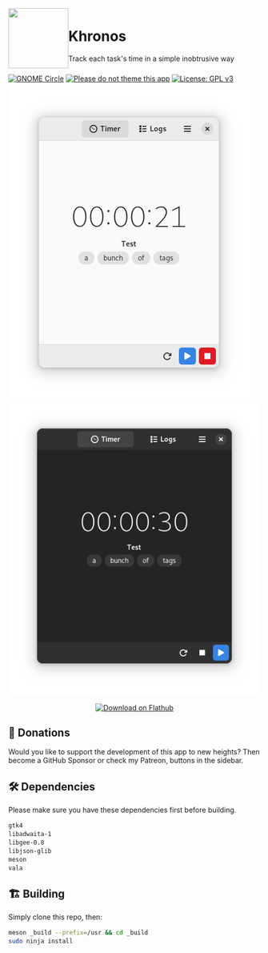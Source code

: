 <img align="left" style="vertical-align: middle" width="120" height="120" src="data/icon.png">
 
# Khronos

Track each task's time in a simple inobtrusive way

###

[![GNOME Circle](https://gitlab.gnome.org/Teams/Circle/-/raw/master/assets/button/badge.svg)](https://circle.gnome.org)
[![Please do not theme this app](https://stopthemingmy.app/badge.svg)](https://stopthemingmy.app)
[![License: GPL v3](https://img.shields.io/badge/License-GPL%20v3-blue.svg)](http://www.gnu.org/licenses/gpl-3.0)

![Light screenshot](data/shot.png#gh-light-mode-only)
![Dark screenshot](data/shot-dark.png#gh-dark-mode-only)

<p align="center"><a href='https://flathub.org/apps/details/io.github.lainsce.Khronos'><img width='240' alt='Download on Flathub' src='https://flathub.org/assets/badges/flathub-badge-en.png'/></a></p>

## 💝 Donations

Would you like to support the development of this app to new heights?
Then become a GitHub Sponsor or check my Patreon, buttons in the sidebar.

## 🛠️ Dependencies

Please make sure you have these dependencies first before building.

```bash
gtk4
libadwaita-1
libgee-0.8
libjson-glib
meson
vala
```

## 🏗️ Building

Simply clone this repo, then:

```bash
meson _build --prefix=/usr && cd _build
sudo ninja install
```
